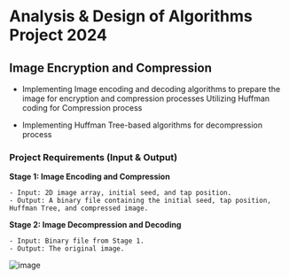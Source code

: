 # Analysis & Design of Algorithms Project 2024 
## Image Encryption and Compression
 
- Implementing Image encoding and decoding algorithms to prepare the image for encryption and compression processes
  Utilizing Huffman coding for Compression process 

- Implementing Huffman Tree-based algorithms for decompression process

### Project Requirements (Input & Output)
**Stage 1: Image Encoding and Compression**

    - Input: 2D image array, initial seed, and tap position.
    - Output: A binary file containing the initial seed, tap position, Huffman Tree, and compressed image.

**Stage 2: Image Decompression and Decoding**

    - Input: Binary file from Stage 1.
    - Output: The original image.

![image](https://github.com/user-attachments/assets/4eeac184-caec-4516-a1ff-09fde979cc2d)
